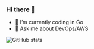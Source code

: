 ### Hi there 👋

- 🌱 I’m currently coding in Go
- 💬 Ask me about DevOps/AWS

![GitHub stats](https://github-readme-stats.vercel.app/api?username=pennywisdom&count_private=true)
